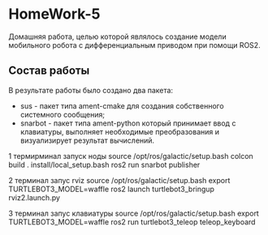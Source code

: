 # HomeWork-5
Домашняя работа, целью которой являлось создание модели мобильного робота с дифференциальным приводом при помощи ROS2.

## Состав работы
В результате работы было создано два пакета:
* sus - пакет типа ament-cmake для создания собственного системного сообщения;
* snarbot - пакет типа ament-python который принимает ввод с клавиатуры, выполняет необходимые преобразования и визуализирует результат вычислений.

1 термирминал запуск ноды
source /opt/ros/galactic/setup.bash
colcon build
. install/local_setup.bash 
ros2 run snarbot publisher 

2 терминал запус rviz
source /opt/ros/galactic/setup.bash
export TURTLEBOT3_MODEL=waffle
ros2 launch turtlebot3_bringup rviz2.launch.py 

3 терминал запус клавиатуры
source /opt/ros/galactic/setup.bash
export TURTLEBOT3_MODEL=waffle
ros2 run turtlebot3_teleop teleop_keyboard 
